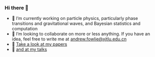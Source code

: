 ### Hi there 👋

- 🔭 I’m currently working on particle physics, particularly phase transitions and gravitational waves, and Bayesian statistics and computation
- 👯 I’m looking to collaborate on more or less anything. If you have an idea, feel free to write me at andrew.fowlie@xjtlu.edu.cn
- 📰 [Take a look at my papers](https://andrewfowlie.github.io/preprints/)
- 📣 [and at my talks](https://andrewfowlie.github.io/preprints/)


